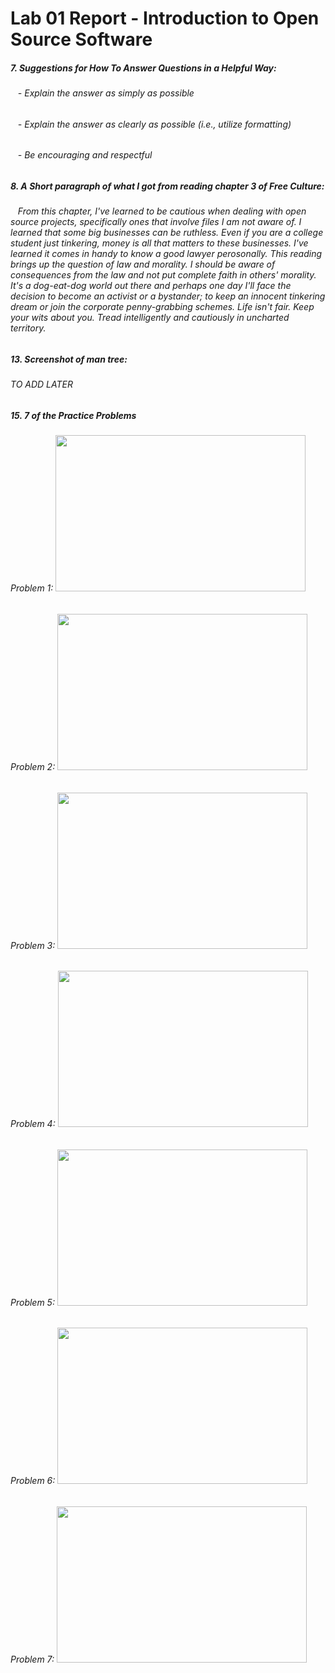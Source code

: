 # Lab 01 Report - Introduction to Open Source Software
##### 7. Suggestions for How To Answer Questions in a Helpful Way:
###### &nbsp;&nbsp; - Explain the answer as simply as possible
###### &nbsp;&nbsp; - Explain the answer as clearly as possible (i.e., utilize formatting)
###### &nbsp;&nbsp; - Be encouraging and respectful
##### 8. A Short paragraph of what I got from reading chapter 3 of Free Culture:
###### &nbsp;&nbsp; From this chapter, I've learned to be cautious when dealing with open source projects, specifically ones that involve files I am not aware of. I learned that some big businesses can be ruthless. Even if you are a college student just tinkering, money is all that matters to these businesses. I've learned it comes in handy to know a good lawyer perosonally. This reading brings up the question of law and morality. I should be aware of consequences from the law and not put complete faith in others' morality. It's a dog-eat-dog world out there and perhaps one day I'll face the decision to become an activist or a bystander; to keep an innocent tinkering dream or join the corporate penny-grabbing schemes. Life isn't fair. Keep your wits about you. Tread intelligently and cautiously in uncharted territory.
##### 13. Screenshot of man tree:
###### TO ADD LATER
##### 15. 7 of the Practice Problems
###### Problem 1: <img src="https://github.com/barnesv17/oss-repo-template/blob/master/15_1.jpg" width = "400" height = "250">
###### Problem 2: <img src="https://github.com/barnesv17/oss-repo-template/blob/master/15_2.jpg" width = "400" height = "250">
###### Problem 3: <img src="https://github.com/barnesv17/oss-repo-template/blob/master/15_3.jpg" width = "400" height = "250">
###### Problem 4: <img src="https://github.com/barnesv17/oss-repo-template/blob/master/15_4.jpg" width = "400" height = "250">
###### Problem 5: <img src="https://github.com/barnesv17/oss-repo-template/blob/master/15_5.jpg" width = "400" height = "250">
###### Problem 6: <img src="https://github.com/barnesv17/oss-repo-template/blob/master/15_6.jpg" width = "400" height = "250">
###### Problem 7: <img src="https://github.com/barnesv17/oss-repo-template/blob/master/15_7.jpg" width = "400" height = "250">

